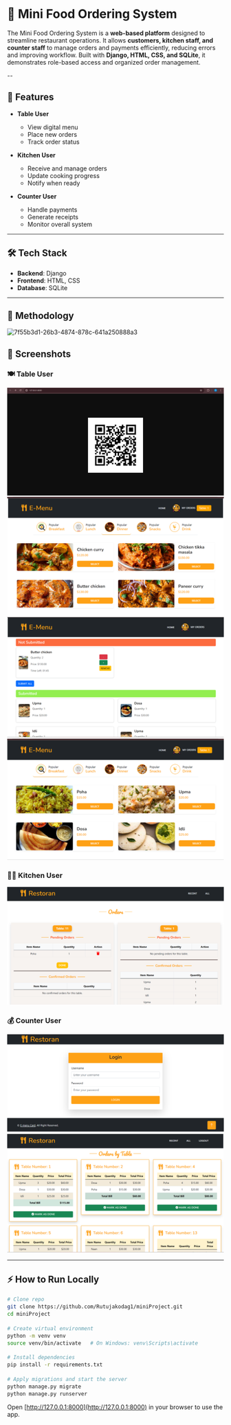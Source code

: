 # 🍴 Mini Food Ordering System

The Mini Food Ordering System is a **web-based platform** designed to streamline restaurant operations. It allows **customers, kitchen staff, and counter staff** to manage orders and payments efficiently, reducing errors and improving workflow. Built with **Django, HTML, CSS, and SQLite**, it demonstrates role-based access and organized order management.

--


## 🚀 Features

- **Table User**
  - View digital menu
  - Place new orders
  - Track order status

- **Kitchen User**
  - Receive and manage orders
  - Update cooking progress
  - Notify when ready

- **Counter User**
  - Handle payments
  - Generate receipts
  - Monitor overall system

---

## 🛠️ Tech Stack

- **Backend**: Django  
- **Frontend**: HTML, CSS  
- **Database**: SQLite  

---
## 🚀 Methodology

<img width="769" height="910" alt="7f55b3d1-26b3-4874-878c-641a250888a3" src="https://github.com/user-attachments/assets/d4678fc5-1f51-4ac1-9403-bdd0346c1c45" />



## 📸 Screenshots

### 🍽️ Table User
![Table User Screenshot](screenshots/table1.png) 
![Table User Screenshot](screenshots/table2.png)  
![Table User Screenshot](screenshots/table3.png)  
![Table User Screenshot](screenshots/table4.png)    

### 👨‍🍳 Kitchen User
![Kitchen User Screenshot](screenshots/kitchen.png)    

### 💰 Counter User
![Counter User Screenshot](screenshots/counter1.png)  
![Counter User Screenshot](screenshots/counter2.png)  

---

## ⚡ How to Run Locally

```bash
# Clone repo
git clone https://github.com/Rutujakodag1/miniProject.git
cd miniProject

# Create virtual environment
python -m venv venv
source venv/bin/activate   # On Windows: venv\Scripts\activate

# Install dependencies
pip install -r requirements.txt

# Apply migrations and start the server
python manage.py migrate
python manage.py runserver
```
Open [http://127.0.0.1:8000](http://127.0.0.1:8000) in your browser to use the app.

